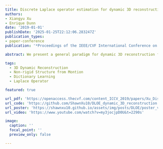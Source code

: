 ```yaml
---
title: Discrete Laplace operator estimation for dynamic 3D reconstruction
authors:
- Xiangyu Xu
- Enrique Dunn
date: '2019-01-01'
publishDate: '2025-01-25T22:12:06.283247Z'
publication_types:
- paper-conference
publication: '*Proceedings of the IEEE/CVF International Conference on Computer Vision for oral presentation. Acceptance rate 4.3%.*'

abstract: We present a general paradigm for dynamic 3D reconstruction from multiple independent and uncontrolled image sources having arbitrary temporal sampling density and distribution. Our graph-theoretic formulation models the spatio-temporal relationships among our observations in terms of the joint estimation of their 3D geometry and its discrete Laplace operator. Towards this end, we define a tri-convex optimization framework that leverages the geometric properties and dependencies found among a Euclidean shape-space and the discrete Laplace operator describing its local and global topology. We present a reconstructability analysis, experiments on motion capture data and multi-view image datasets, as well as explore applications to geometry-based event segmentation and data association.

tags:
  - 3D Dynamic Reconstruction
  - Non-rigid Structure from Montion
  - Dictionary Learning
  - Laplace Operator

featured: true

url_pdf: 'https://openaccess.thecvf.com/content_ICCV_2019/papers/Xu_Discrete_Laplace_Operator_Estimation_for_Dynamic_3D_Reconstruction_ICCV_2019_paper.pdf'
url_code: 'https://github.com/ShawnXu10/DLOE_dynamic_3D_reconstruction'
url_poster: 'https://shawnxu10.github.io/assets/img/posts/DLOE/poster_v2.pdf'
url_video: 'https://www.youtube.com/watch?v=my3jocjpD0U&t=2290s'

image:
  caption: ''
  focal_point: ''
  preview_only: false

---
```

